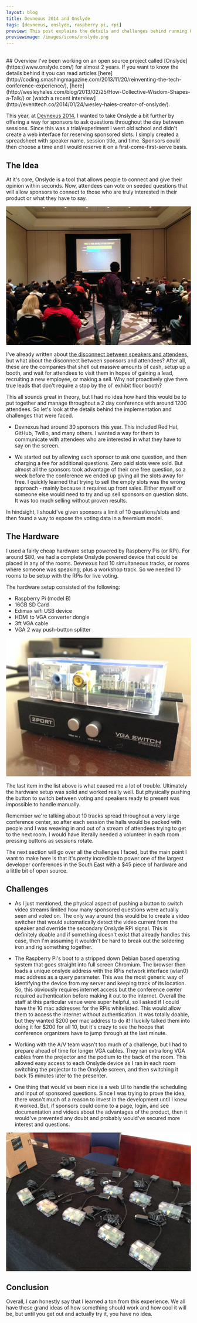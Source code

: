 ```yaml
---
layout: blog
title: Devnexus 2014 and Onslyde
tags: [devnexus, onslyde, raspberry pi, rpi]
preview: This post explains the details and challenges behind running Onslyde at the Devnexus 2014 conference in Atlanta GA.
previewimage: /images/icons/onslyde.png
---
```

<br/>
## Overview
I've been working on an open source project called [Onslyde](https://www.onslyde.com/) for almost 2 years. If you want to know the
details behind it you can read articles [here](http://coding.smashingmagazine.com/2013/11/20/reinventing-the-tech-conference-experience/), [here](http://wesleyhales.com/blog/2013/02/25/How-Collective-Wisdom-Shapes-a-Talk/) or [watch a recent interview](http://eventtech.co/2014/01/24/wesley-hales-creator-of-onslyde/).

This year, at [Devnexus 2014](http://devnexus.com/), I wanted to take Onslyde a bit further by offering a way for sponsors to
ask questions throughout the day between sessions. Since this was a trial/experiment I went old school and
didn't create a web interface for reserving sponsored slots. I simply created a spreadsheet with speaker name, session title,
and time. Sponsors could then choose a time and I would reserve it on a first-come-first-serve basis.
<br/>
## The Idea

At it's core, Onslyde is a tool that allows people to connect and give their opinion within seconds. Now,
attendees can vote on seeded questions that will allow sponsors to connect to those who are truly interested
in their product or what they have to say.

[<img src="/images/posts/2014-02-26/image_3.jpeg" class="margin10 max-width-50 float-right">](/images/posts/2014-02-26/image_3.jpeg)

I've already written about [the disconnect between speakers and attendees](http://coding.smashingmagazine.com/2013/11/20/reinventing-the-tech-conference-experience/), but what about the disconnect
between sponsors and attendees? After all, these are the companies that shell out massive amounts of cash, setup up
a booth, and wait for attendees to visit them in hopes of gaining a lead, recruiting a new employee, or making a sell.
Why not proactively give them true leads that don't require a stop by the ol' exhibit floor booth?

This all sounds great in theory, but I had no idea how hard this would be to put together and manage throughout
a 2 day conference with around 1200 attendees. So let's look at the details behind the implementation and
challenges that were faced.

* Devnexus had around 30 sponsors this year. This included Red Hat, GitHub, Twilio, and many others. I wanted a
way for them to communicate with attendees who are interested in what they have to say on the screen.

* We started out by allowing each sponsor to ask one question, and then charging a fee for additional questions.
Zero paid slots were sold. But almost all the sponsors took advantage of their one free question, so a week before the
conference we ended up giving all the slots away for free.
I quickly learned that trying to sell the empty slots was the wrong approach - mainly because it requires up front sales.
Either myself or someone else would need to try and up sell sponsors on question slots. It was too much selling without proven results.

In hindsight, I should've given sponsors a limit of 10 questions/slots and then found a way to expose the voting
data in a freemium model.
<br/>
## The Hardware

I used a fairly cheap hardware setup powered by Raspberry Pis (or RPi). For around $80, we had a complete Onslyde powered device
that could be placed in any of the rooms. Devnexus had 10 simultaneous tracks, or rooms where someone was speaking, plus
a workshop track. So we needed 10 rooms to be setup with the RPis for live voting.

The hardware setup consisted of the following:

* Raspberry Pi (model B)
* 16GB SD Card
* Edimax wifi USB device
* HDMI to VGA converter dongle
* 3ft VGA cable
* VGA 2 way push-button splitter

[<img src="/images/posts/2014-02-26/image.jpeg" class="margin10 max-width-50 float-left">](/images/posts/2014-02-26/image.jpeg)

The last item in the list above is what caused me a lot of trouble. Ultimately the hardware setup was solid and worked
really well. But physically pushing the button to switch between voting and speakers ready to present was impossible to
handle manually.

Remember we're talking about 10 tracks spread throughout a very large conference center, so after each session the
halls would be packed with people and I was weaving in and out of a stream of attendees trying to get to the next room. I would
have literally needed a volunteer in each room pressing buttons as sessions rotate.

The next section will go over all the challenges I faced, but the main point I want to make here is that it's pretty incredible
to power one of the largest developer conferences in the South East with a $45 piece of hardware and a little bit of open source.
<br/>
## Challenges

* As I just mentioned, the physical aspect of pushing a button to switch video streams limited how many sponsored questions
were actually seen and voted on. The only way around this would be to create a video switcher that would automatically detect the video
current from the speaker and override the secondary Onslyde RPi signal. This is definitely doable and if something doesn't exist that already
handles this case, then I'm assuming it wouldn't be hard to break out the soldering iron and rig something together.

* The Raspberry Pi's boot to a stripped down Debian based operating system that goes straight into full screen Chromium. The browser then
loads a unique onslyde address with the RPis network interface (wlan0) mac address as a query parameter. This was the most generic
way of identifying the device from my server and keeping track of its location. So, this obviously requires internet access but the conference
center required authentication before making it out to the internet.
Overall the staff at this particular venue were super helpful, so I asked if I could have the 10 mac addresses for the RPis whitelisted. This
would allow them to access the internet without authentication. It was totally doable, but they wanted $200 per mac address to do it! I luckily
talked them into doing it for $200 for all 10, but it's crazy to see the hoops that conference organizers have to jump through at the last minute.

* Working with the A/V team wasn't too much of a challenge, but I had to prepare ahead of time for longer VGA cables. They ran
extra long VGA cables from the projector and the podium to the back of the room. This allowed easy access to each Onslyde device as I ran
in each room switching the projector to the Onslyde screen, and then switching it back 15 minutes later to the presenter.

* One thing that would've been nice is a web UI to handle the scheduling and input of sponsored questions. Since I was trying to prove the
idea, there wasn't much of a reason to invest in the development until I knew it worked. But, if sponsors could come to a page, login,
and see documentation and videos about the advantages of the product, then it would've prevented any doubt and probably would've secured more
 interest and questions.

[<img src="/images/posts/2014-02-26/image_9.jpeg" class="margin10 max-width-100 float-left">](/images/posts/2014-02-26/image_9.jpeg)
<br/>
## Conclusion

Overall, I can honestly say that I learned a ton from this experience. We all have these grand ideas of how something should work and
 how cool it will be, but until you get out and actually try it, you have no idea.

<br/>
<br/>